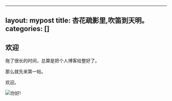 
---
layout: mypost
title: 杏花疏影里,吹笛到天明。
categories: []
---


## 欢迎

拖了很长的时间，总算是把个人博客给整好了。

那么就先来第一帖。

欢迎。

![你好!](hello_world.png)
